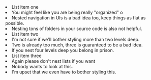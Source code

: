 <List class="space-y-4 text-gray-500 dark:text-gray-400">
  <Li>
    List item one
    <List tag="decimal" ctxclass="mt-2 space-y-1 ps-5">
      <Li>You might feel like you are being really "organized" o</Li>
      <Li
        >Nested navigation in UIs is a bad idea too, keep things as flat as
        possible.</Li
      >
      <Li>Nesting tons of folders in your source code is also not helpful.</Li
      >
    </List>
  </Li>
  <Li>
    List item two
    <List tag="decimal" ctxclass="mt-2 space-y-1 ps-5">
      <Li>I'm not sure if we'll bother styling more than two levels deep.</Li>
      <Li>Two is already too much, three is guaranteed to be a bad idea.</Li>
      <Li>If you nest four levels deep you belong in prison.</Li>
    </List>
  </Li>
  <Li>
    List item three
    <List tag="decimal" ctxclass="mt-2 space-y-1 ps-5">
      <Li>Again please don't nest lists if you want</Li>
      <Li>Nobody wants to look at this.</Li>
      <Li>I'm upset that we even have to bother styling this.</Li>
    </List>
  </Li>
</List>